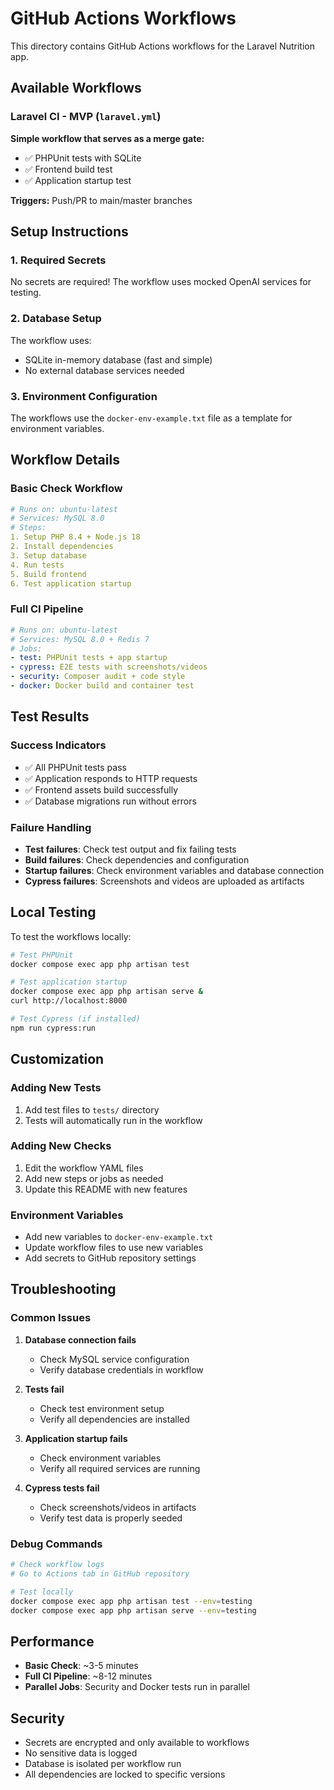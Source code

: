 # GitHub Actions Workflows

This directory contains GitHub Actions workflows for the Laravel Nutrition app.

## Available Workflows

### Laravel CI - MVP (`laravel.yml`)
**Simple workflow that serves as a merge gate:**
- ✅ PHPUnit tests with SQLite
- ✅ Frontend build test
- ✅ Application startup test

**Triggers:** Push/PR to main/master branches

## Setup Instructions

### 1. Required Secrets
No secrets are required! The workflow uses mocked OpenAI services for testing.

### 2. Database Setup
The workflow uses:
- SQLite in-memory database (fast and simple)
- No external database services needed

### 3. Environment Configuration
The workflows use the `docker-env-example.txt` file as a template for environment variables.

## Workflow Details

### Basic Check Workflow
```yaml
# Runs on: ubuntu-latest
# Services: MySQL 8.0
# Steps:
1. Setup PHP 8.4 + Node.js 18
2. Install dependencies
3. Setup database
4. Run tests
5. Build frontend
6. Test application startup
```

### Full CI Pipeline
```yaml
# Runs on: ubuntu-latest
# Services: MySQL 8.0 + Redis 7
# Jobs:
- test: PHPUnit tests + app startup
- cypress: E2E tests with screenshots/videos
- security: Composer audit + code style
- docker: Docker build and container test
```

## Test Results

### Success Indicators
- ✅ All PHPUnit tests pass
- ✅ Application responds to HTTP requests
- ✅ Frontend assets build successfully
- ✅ Database migrations run without errors

### Failure Handling
- **Test failures**: Check test output and fix failing tests
- **Build failures**: Check dependencies and configuration
- **Startup failures**: Check environment variables and database connection
- **Cypress failures**: Screenshots and videos are uploaded as artifacts

## Local Testing

To test the workflows locally:

```bash
# Test PHPUnit
docker compose exec app php artisan test

# Test application startup
docker compose exec app php artisan serve &
curl http://localhost:8000

# Test Cypress (if installed)
npm run cypress:run
```

## Customization

### Adding New Tests
1. Add test files to `tests/` directory
2. Tests will automatically run in the workflow

### Adding New Checks
1. Edit the workflow YAML files
2. Add new steps or jobs as needed
3. Update this README with new features

### Environment Variables
- Add new variables to `docker-env-example.txt`
- Update workflow files to use new variables
- Add secrets to GitHub repository settings

## Troubleshooting

### Common Issues

1. **Database connection fails**
   - Check MySQL service configuration
   - Verify database credentials in workflow

2. **Tests fail**
   - Check test environment setup
   - Verify all dependencies are installed

3. **Application startup fails**
   - Check environment variables
   - Verify all required services are running

4. **Cypress tests fail**
   - Check screenshots/videos in artifacts
   - Verify test data is properly seeded

### Debug Commands
```bash
# Check workflow logs
# Go to Actions tab in GitHub repository

# Test locally
docker compose exec app php artisan test --env=testing
docker compose exec app php artisan serve --env=testing
```

## Performance

- **Basic Check**: ~3-5 minutes
- **Full CI Pipeline**: ~8-12 minutes
- **Parallel Jobs**: Security and Docker tests run in parallel

## Security

- Secrets are encrypted and only available to workflows
- No sensitive data is logged
- Database is isolated per workflow run
- All dependencies are locked to specific versions
